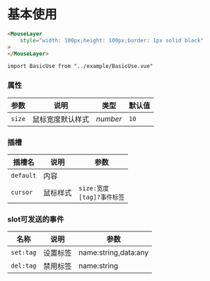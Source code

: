 # 基本使用
```html
<MouseLayer
	style="width: 100px;height: 100px;border: 1px solid black"
>
</MouseLayer>
```


```vue
import BasicUse from "../example/BasicUse.vue"
```


### 属性

| 参数 | 说明 | 类型 | 默认值 |
| --- | --- | --- | --- |
| `size` | 鼠标宽度默认样式 | _number_ | `10` |

### 插槽
| 插槽名 | 说明 | 参数 |
| --- | --- | --- |
| `default` | 内容 | |
| `cursor` | 鼠标样式 | `size:宽度`<br>`[tag]?事件标签` |

### slot可发送的事件
| 名称 | 说明 | 参数 |
| --- | --- | --- |
| `set:tag` | 设置标签 | name:string,data:any |
| `del:tag` | 禁用标签 | name:string |